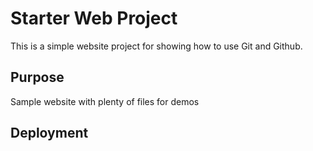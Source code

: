 # Starter Web Project

This is a simple website project for showing how to use Git and Github.

## Purpose

Sample website with plenty of files for demos

## Deployment
